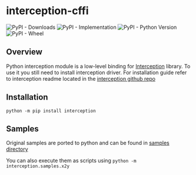 interception-cffi
=================
![PyPI - Downloads](https://img.shields.io/pypi/dm/interception)
![PyPI - Implementation](https://img.shields.io/pypi/implementation/interception)
![PyPI - Python Version](https://img.shields.io/pypi/pyversions/interception)
![PyPI - Wheel](https://img.shields.io/pypi/wheel/interception)



Overview
--------

Python interception module is a low-level binding for [Interception][interception] library.
To use it you still need to install interception driver.
For installation guide refer to interception readme located in the [interception github repo][interception]

Installation
--------

`python -m pip install interception`


Samples
-------

Original samples are ported to python and can be found in [samples directory][samples]

You can also execute them as scripts using
`python -m interception.samples.x2y`


[interception]: https://github.com/oblitum/interception/
[samples]: https://github.com/vpoverennov/interception-cffi/tree/master/samples
